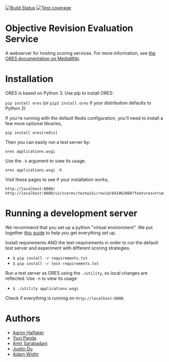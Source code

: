 [![Build Status](https://travis-ci.org/wiki-ai/ores.svg)](https://travis-ci.org/wiki-ai/ores)
[![Test coverage](https://codecov.io/gh/wiki-ai/ores/branch/master/graph/badge.svg)](https://codecov.io/gh/wiki-ai/ores)

Objective Revision Evaluation Service
=====================================
A webserver for hosting scoring services. For more information, see [the ORES documentation on MediaWiki](https://mediawiki.org/wiki/ORES).

Installation
============
ORES is based on Python 3. Use pip to install ORES:

``pip install ores`` (or ``pip3 install ores`` if your distribution defaults to Python 2)

If you're running with the default Redis configuration, you'll need to install a few more optional libraries,

``pip install ores[redis]``

Then you can easily run a test server by:

``ores applications.wsgi``

Use the ``-h`` argument to view its usage.

``ores applications.wsgi -h``

Visit these pages to see if your installation works,

``http://localhost:8080/``
``http://localhost:8080/v2/scores/testwiki/revid/641962088?features=true``

Running a development server
============================
We recommend that you set up a python "virtual environment".  We put together
[this guide](https://gist.github.com/halfak/9f4830895496af9e9731) to help you
get everything set up.  

Install requirements AND the test-requirements in order to run the default
test server and experiment with different scoring strategies.

* `$ pip install -r requirements.txt`
* `$ pip install -r test-requirements.txt`

Run a test server as ORES using the `./utility`, so local changes are
reflected: Use `-h` to view its usage

* `$ ./utility applications.wsgi`

Check if everything is running on `http://localhost:8080`.

Authors
=======
* [Aaron Halfaker](https://github.com/halfak)
* [Yuvi Panda](https://github.com/yuvipanda)
* [Amir Sarabadani](https://github.com/Ladsgroup)
* [Justin Du](https://github.com/mdew192837)
* [Adam Wight](https://github.com/adamwight)
